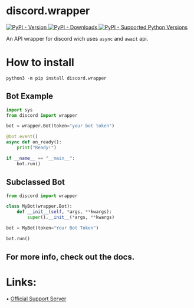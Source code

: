 # discord.wrapper
<a href="https://pypi.org/project/discord.wrapper" traget="_blank">
    <img alt="PyPI - Version" src="https://img.shields.io/pypi/v/discord.wrapper">
</a>

<a href="https://pypi.org/project/discord.wrapper" traget="_blank">
	<img alt="PyPI - Downloads" src="https://pepy.tech/badge/discord.wrapper">
</a>

<a href="https://pypi.org/project/discord.wrapper" traget="_blank">
    <img alt="PyPI - Supported Python Versions" src="https://img.shields.io/pypi/pyversions/discord.wrapper.svg">
</a>

An API wrapper for discord wich uses `async` and `await` api.

# How to install

```shell
python3 -m pip install discord.wrapper
```

## Bot Example
```python
import sys
from discord import wrapper

bot = wrapper.Bot(token="your bot token")

@bot.event()
async def on_ready():
	print("Ready!")

if __name__ == "__main__":
	bot.run()
```

## Subclassed Bot

```python
from discord import wrapper

class MyBot(wrapper.Bot):
	def __init__(self, *args, **kwargs):
		super().__init__(*args, **kwargs)

bot = MyBot(token="Your Bot Token")

bot.run()
```

## For more info, check out the docs.

# Links:
• [Official Support Server](https://discord.gg/Ns5W4pqguE)
